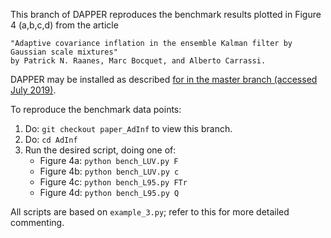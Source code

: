 This branch of DAPPER reproduces the benchmark results plotted in Figure 4 (a,b,c,d) from the article
    
    
    "Adaptive covariance inflation in the ensemble Kalman filter by Gaussian scale mixtures"
    by Patrick N. Raanes, Marc Bocquet, and Alberto Carrassi.


DAPPER may be installed as described
[for in the master branch (accessed July 2019)](https://github.com/nansencenter/DAPPER#installation). 

To reproduce the benchmark data points:
1. Do: `git checkout paper_AdInf` to view this branch.
2. Do: `cd AdInf`
2. Run the desired script, doing one of:
   * Figure 4a: `python bench_LUV.py F`
   * Figure 4b: `python bench_LUV.py c`
   * Figure 4c: `python bench_L95.py FTr`
   * Figure 4d: `python bench_L95.py Q`  

All scripts are based on `example_3.py`; refer to this for more detailed commenting.
